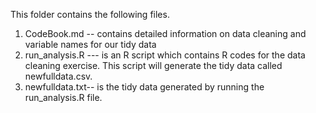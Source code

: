 This folder contains the following files.

1) CodeBook.md --  contains detailed information on data cleaning and variable names for our tidy data
2) run_analysis.R --- is an R script which contains R codes for the data cleaning exercise.  This script will generate the tidy data called newfulldata.csv. 
3) newfulldata.txt-- is the tidy data generated by running the run_analysis.R file.
